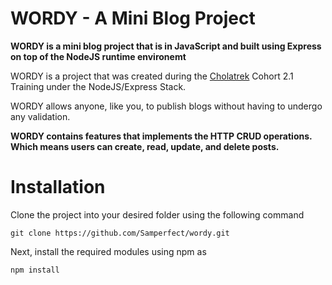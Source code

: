 # WORDY - A Mini Blog Project

**WORDY is a mini blog project that is in JavaScript and built using Express on top of the NodeJS runtime environemt**

WORDY is a project that was created during the [Cholatrek](https://cholatrek.io/) Cohort 2.1 Training under the NodeJS/Express Stack.

WORDY allows anyone, like you, to publish blogs without having to undergo any validation.

**WORDY contains features that implements the HTTP CRUD operations. Which means users can create, read, update, and delete posts.**

# Installation

Clone the project into your desired folder using the following command

```
git clone https://github.com/Samperfect/wordy.git
```

Next, install the required modules using npm as

```
npm install
```
